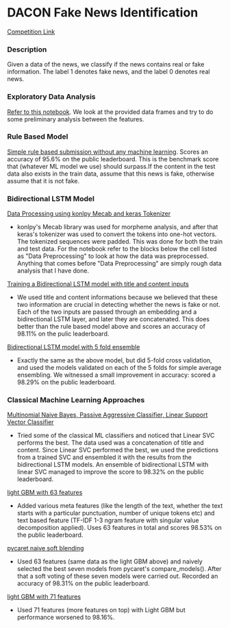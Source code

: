 # DACON Fake News Identification

[Competition Link](https://dacon.io/competitions/official/235658/overview/)

### Description 
Given a data of the news, we classify if the news contains real or fake information. 
The label 1 denotes fake news, and the label 0 denotes real news. 

### Exploratory Data Analysis 
[Refer to this notebook](https://github.com/puzzlecollector/DACON-fake-news-identification/blob/main/Exploratory%20Data%20Analysis.ipynb). We look at the provided data frames and try to do some preliminary analysis between the features. 

### Rule Based Model 
[Simple rule based submission without any machine learning](https://github.com/puzzlecollector/DACON-fake-news-identification/blob/main/Rule%20Based%20Model.ipynb). Scores an accuracy of 95.6% on the public leaderboard. This is the benchmark score that (whatever ML model we use) should surpass.If the content in the test data also exists in the train data, assume that this news is fake, otherwise assume that it is not fake.  

### Bidirectional LSTM Model 
[Data Processing using konlpy Mecab and keras Tokenizer](https://github.com/puzzlecollector/DACON-fake-news-identification/blob/main/Data%20Inspect.ipynb) 
- konlpy's Mecab library was used for morpheme analysis, and after that keras's tokenizer was used to convert the tokens into one-hot vectors. The tokenized sequences were padded. This was done for both the train and test data. For the notebook refer to the blocks below the cell listed as "Data Preprocessing" to look at how the data was preprocessed. Anything that comes before "Data Preprocessing" are simply rough data analysis that I have done.  

[Training a Bidirectional LSTM model with title and content inputs](https://github.com/puzzlecollector/DACON-fake-news-identification/blob/main/fintech_nlp.ipynb) 
- We used title and content informations because we believed that these two information are crucial in detecting whether the news is fake or not. Each of the two inputs are passed through an embedding and a bidirectional LSTM layer, and later they are concatenated. This does better than the rule based model above and scores an accuracy of 98.11% on the pulic leaderboard. 

[Bidirectional LSTM model with 5 fold ensemble](https://github.com/puzzlecollector/DACON-fake-news-identification/blob/main/bidirectional_5_fold.ipynb) 
- Exactly the same as the above model, but did 5-fold cross validation, and used the models validated on each of the 5 folds for simple average ensembling. We witnessed a small improvement in accuracy: scored a 98.29% on the public leaderboard.   

### Classical Machine Learning Approaches  
[Multinomial Naive Bayes, Passive Aggressive Classifier, Linear Support Vector Classifier](https://github.com/puzzlecollector/DACON-fake-news-identification/blob/main/ML%20methods.ipynb) 
- Tried some of the classical ML classifiers and noticed that Linear SVC performs the best. The data used was a concatenation of title and content. Since Linear SVC performed the best, we used the predictions from a trained SVC and ensembled it with the results from the bidirectional LSTM models. An ensemble of bidirectional LSTM with linear SVC managed to improve the score to 98.32% on the public leaderboard.   

[light GBM with 63 features](https://github.com/puzzlecollector/DACON-fake-news-identification/blob/main/LGBM_63_features.ipynb)
- Added various meta features (like the length of the text, whether the text starts with a particular punctuation, number of unique tokens etc) and text based feature (TF-IDF 1-3 ngram feature with singular value decomposition applied). Uses 63 features in total and scores 98.53% on the public leaderboard. 

[pycaret naive soft blending](https://github.com/puzzlecollector/DACON-fake-news-identification/blob/main/pycaret_naive_softblending.ipynb) 
- Used 63 features (same data as the light GBM above) and naively selected the best seven models from pycaret's compare_models(). After that a soft voting of these seven models were carried out. Recorded an accuracy of 98.31% on the public leaderboard. 

[light GBM with 71 features](https://github.com/puzzlecollector/DACON-fake-news-identification/blob/main/lightgbm%20more%20features.ipynb)
- Used 71 features (more features on top) with Light GBM but performance worsened to 98.16%. 
